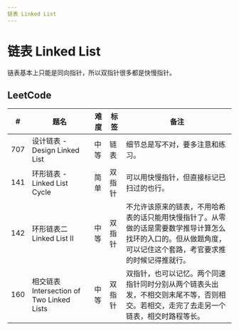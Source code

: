 ```yaml
---
链表 Linked List
---
```

# 链表 Linked List

链表基本上只能是同向指针，所以双指针很多都是快慢指针。

## LeetCode

| # | 题名 | 难度 | 标签 | 备注 |
| --- | --- | --- | --- | --- |
| 707 | 设计链表 - Design Linked List | 中等 | 链表 | 细节总是写不对，要多注意和练习。 |
| 141 | 环形链表 - Linked List Cycle | 简单 | 双指针 | 可以用快慢指针，但直接标记已扫过的也行。 |
| 142 | 环形链表二 Linked List II | 中等 | 双指针 | 不允许该原来的链表，不用哈希表的话只能用快慢指针了。从零做的话是需要数学推导计算怎么找环的入口的。但从做题角度，可以记住这个套路，考官要求推的时候记得推就行。 |
| 160 | 相交链表 Intersection of Two Linked Lists | 中等 | 双指针 | 双指针，也可以记忆。两个同速指针同时分别从两个链表头出发，不相交则末尾不等，否则相交。若相交，走完了去走另一个链表，相交时路程等长。 |

